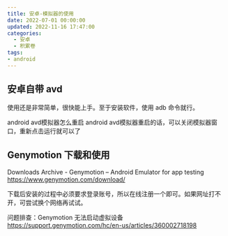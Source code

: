 ```yaml
---
title: 安卓-模拟器的使用
date: 2022-07-01 00:00:00
updated: 2022-11-16 17:47:00
categories:
  - 安卓
  - 积累卷
tags:
- android
---
```


## 安卓自带 avd

使用还是非常简单，很快能上手。至于安装软件，使用 adb 命令就行。

android avd模拟器怎么重启
android avd模拟器重启的话，可以关闭模拟器窗口，重新点击运行就可以了

## Genymotion 下载和使用

Downloads Archive - Genymotion – Android Emulator for app testing
<https://www.genymotion.com/download/>

下载后安装的过程中必须要求登录账号，所以在线注册一个即可。如果网址打不开，可尝试换个网络再试试。

问题排查：Genymotion 无法启动虚拟设备
<https://support.genymotion.com/hc/en-us/articles/360002718198>
